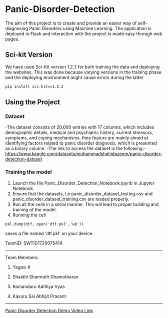 # Panic-Disorder-Detection

The aim of this project is to create and provide an easier way of self-diagnosing Panic Disorders using Machine Learning. The application is deployed in Flask and interaction with the project is made easy through web pages.

## Sci-kit Version 
We have used Sci-Kit version 1.2.2 for both training the data and deploying the websites. This was done because varying versions in the training phase and the deploying environment might cause errors during the latter

```bash
pip install sci-kit==1.2.2
```

## Using the Project
### Dataset
-The dataset consists of 20,000 entries with 17 columns, which includes demographic details, medical and psychiatric history, current stressors, symptoms, and coping mechanisms. thes featurs are mainly aimed at identifying factors related to panic disorder diagnosis, which is presented as a binary column. 
-The link to access the dataset is the following:- https://www.kaggle.com/datasets/muhammadshahidazeem/panic-disorder-detection-dataset

### Training the model
1. Launch the file Panic_Disorder_Detection_Notebook.ipynb in Jupyter Notebook.
2. Ensure that the datasets, i.e panic_disorder_dataset_testing.csv and panic_disorder_dataset_training.csv are loaded properly.
3. Run all the cells in a serial manner. This will lead to proper building and training of the model.
4. Running the cell
```
pkl.dump(dtf, open('dtf.pkl','wb'))
```
   saves a file named 'dtf.pkl' on your device.




TeamID: SWTID1720075414

---

Team Members:

1. Yagavi K

2. Shakthi Shamruth Dhamotharan

3. Komanduru Adithya Vyas

4. Kavuru Sai Abhijit Prasant

---

[Panic Disorder Detection Demo Video Link](https://drive.google.com/file/d/1C1nRRoOADrPTnIk-iY1yYQAUr19wXo1t/view)
